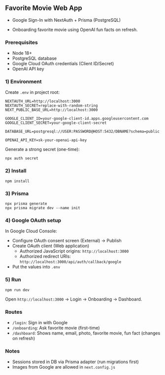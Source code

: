 ## Favorite Movie Web App

- Google Sign-In with NextAuth + Prisma (PostgreSQL)

- Onboarding favorite movie using OpenAI fun facts on refresh.

### Prerequisites

- Node 18+
- PostgreSQL database
- Google Cloud OAuth credentials (Client ID/Secret)
- OpenAI API key

### 1) Environment

Create `.env` in project root:

```
NEXTAUTH_URL=http://localhost:3000
NEXTAUTH_SECRET=replace-with-random-string
NEXT_PUBLIC_BASE_URL=http://localhost:3000

GOOGLE_CLIENT_ID=your-google-client-id.apps.googleusercontent.com
GOOGLE_CLIENT_SECRET=your-google-client-secret

DATABASE_URL=postgresql://USER:PASSWORD@HOST:5432/DBNAME?schema=public

OPENAI_API_KEY=sk-your-openai-api-key
```

Generate a strong secret (one-time):

```
npx auth secret
```

### 2) Install

```
npm install
```

### 3) Prisma

```
npx prisma generate
npx prisma migrate dev --name init
```

### 4) Google OAuth setup

In Google Cloud Console:

- Configure OAuth consent screen (External) → Publish
- Create OAuth client (Web application)
  - Authorized JavaScript origins: `http://localhost:3000`
  - Authorized redirect URIs: `http://localhost:3000/api/auth/callback/google`
- Put the values into `.env`

### 5) Run

```
npm run dev
```

Open `http://localhost:3000` → Login → Onboarding → Dashboard.

### Routes

- `/login`: Sign in with Google
- `/onboarding`: Ask favorite movie (first-time)
- `/dashboard`: Shows name, email, photo, favorite movie, fun fact (changes on refresh)

### Notes

- Sessions stored in DB via Prisma adapter (run migrations first)
- Images from Google are allowed in `next.config.js`
